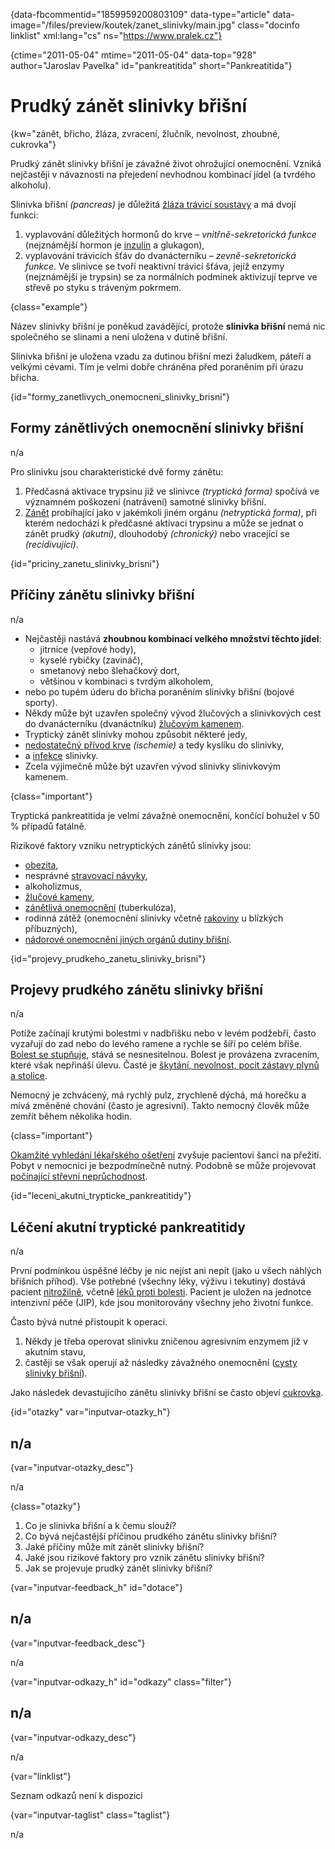 
{data-fbcommentid="1859959200803109" data-type="article" data-image="/files/preview/koutek/zanet_slinivky/main.jpg" class="docinfo linklist" xml:lang="cs" ns="https://www.pralek.cz"}

{ctime="2011-05-04" mtime="2011-05-04" data-top="928" author="Jaroslav Pavelka" id="pankreatitida" short="Pankreatitida"}

# Prudký zánět slinivky břišní

{kw="zánět, břicho, žláza, zvracení, žlučník, nevolnost, zhoubné, cukrovka"}

Prudký zánět slinivky břišní je závažné život ohrožující onemocnění. Vzniká nejčastěji v návaznosti na přejedení nevhodnou kombinací jídel (a tvrdého alkoholu). 

Slinivka břišní _(pancreas)_ je důležitá [žláza trávicí soustavy][1] a má dvojí funkci: 

  1. vyplavování důležitých hormonů do krve – _vnitřně-sekretorická funkce_ (nejznámější hormon je [inzulín][2] a glukagon), 
  2. vyplavování trávicích šťáv do dvanácterníku – _zevně-sekretorická funkce_. Ve slinivce se tvoří neaktivní trávicí šťáva, jejíž enzymy (nejznámější je trypsin) se za normálních podmínek aktivizují teprve ve střevě po styku s tráveným pokrmem. 

{class="example"}

Název slinivky břišní je poněkud zavádějící, protože **slinivka břišní** nemá nic společného se slinami a není uložena v dutině břišní. 

Slinivka břišní je uložena vzadu za dutinou břišní mezi žaludkem, páteří a velkými cévami. Tím je velmi dobře chráněna před poraněním při úrazu břicha. 

{id="formy\_zanetlivych\_onemocneni\_slinivky\_brisni"}

## Formy zánětlivých onemocnění slinivky břišní 

n/a 

Pro slinivku jsou charakteristické dvě formy zánětu: 

  1. Předčasná aktivace trypsinu již ve slinivce _(tryptická forma)_ spočívá ve významném poškození (natrávení) samotné slinivky břišní. 
  2. [Zánět][3] probíhající jako v jakémkoli jiném orgánu _(netryptická forma)_, při kterém nedochází k předčasné aktivaci trypsinu a může se jednat o zánět prudký _(akutní)_, dlouhodobý _(chronický)_ nebo vracející se _(recidivující)_. 

{id="priciny\_zanetu\_slinivky_brisni"}

## Příčiny zánětu slinivky břišní 

n/a 

  * Nejčastěji nastává **zhoubnou kombinací velkého množství těchto jídel**: 
      * jitrnice (vepřové hody), 
      * kyselé rybičky (zavináč), 
      * smetanový nebo šlehačkový dort, 
      * většinou v kombinaci s tvrdým alkoholem, 
  * nebo po tupém úderu do břicha poraněním slinivky břišní (bojové sporty). 
  * Někdy může být uzavřen společný vývod žlučových a slinivkových cest do dvanácterníku (dvanáctníku) [žlučovým kamenem][4]. 
  * Tryptický zánět slinivky mohou způsobit některé jedy, 
  * [nedostatečný přívod krve][5] _(ischemie)_ a tedy kyslíku do slinivky, 
  * a [infekce][6] slinivky. 
  * Zcela výjimečně může být uzavřen vývod slinivky slinivkovým kamenem. 

{class="important"}

Tryptická pankreatitida je velmi závažné onemocnění, končící bohužel v 50 % případů fatálně. 

Rizikové faktory vzniku netryptických zánětů slinivky jsou: 

  * [obezita][7], 
  * nesprávné [stravovací návyky][1], 
  * alkoholizmus, 
  * [žlučové kameny][4], 
  * [zánětlivá onemocnění][6] (tuberkulóza), 
  * rodinná zátěž (onemocnění slinivky včetně [rakoviny][8] u blízkých příbuzných), 
  * [nádorové onemocnění jiných orgánů dutiny břišní][9]. 

{id="projevy\_prudkeho\_zanetu\_slinivky\_brisni"}

## Projevy prudkého zánětu slinivky břišní 

n/a 

Potíže začínají krutými bolestmi v nadbřišku nebo v levém podžebří, často vyzařují do zad nebo do levého ramene a rychle se šíří po celém břiše. [Bolest se stupňuje][10], stává se nesnesitelnou. Bolest je provázena zvracením, které však nepřináší úlevu. Časté je [škytání, nevolnost, pocit zástavy plynů a stolice][11]. 

Nemocný je zchvácený, má rychlý pulz, zrychleně dýchá, má horečku a mívá změněné chování (často je agresivní). Takto nemocný člověk může zemřít během několika hodin. 

{class="important"}

[Okamžité vyhledání lékařského ošetření][12] zvyšuje pacientovi šanci na přežití. Pobyt v nemocnici je bezpodmínečně nutný. Podobně se může projevovat [počínající střevní neprůchodnost][13]. 

{id="leceni\_akutni\_trypticke_pankreatitidy"}

## Léčení akutní tryptické pankreatitidy 

n/a 

První podmínkou úspěšné léčby je nic nejíst ani nepít (jako u všech náhlých břišních příhod). Vše potřebné (všechny léky, výživu i tekutiny) dostává pacient [nitrožilně][14], včetně [léků proti bolesti][15]. Pacient je uložen na jednotce intenzivní péče (JIP), kde jsou monitorovány všechny jeho životní funkce. 

Často bývá nutné přistoupit k operaci. 

  1. Někdy je třeba operovat slinivku zničenou agresivním enzymem již v akutním stavu, 
  2. častěji se však operují až následky závažného onemocnění ([cysty slinivky břišní][16]). 

Jako následek devastujícího zánětu slinivky břišní se často objeví [cukrovka][2]. 

{id="otazky" var="inputvar-otazky_h"}

## n/a 

{var="inputvar-otazky_desc"}

n/a 

{class="otazky"}

  1. Co je slinivka břišní a k čemu slouží? 
  2. Co bývá nejčastější příčinou prudkého zánětu slinivky břišní? 
  3. Jaké příčiny může mít zánět slinivky břišní? 
  4. Jaké jsou rizikové faktory pro vznik zánětu slinivky břišní? 
  5. Jak se projevuje prudký zánět slinivky břišní? 

{var="inputvar-feedback_h" id="dotace"}

## n/a 

{var="inputvar-feedback_desc"}

n/a 

{var="inputvar-odkazy_h" id="odkazy" class="filter"}

## n/a 

{var="inputvar-odkazy_desc"}

n/a 

{var="linklist"}

Seznam odkazů není k dispozici 

{var="inputvar-taglist" class="taglist"}

n/a

 [1]: zdrave_traveni
 [2]: cukrovka
 [3]: vyvoj_zanetu
 [4]: zlucove_kameny
 [5]: srdecni_infarkt
 [6]: bakterie
 [7]: obezita
 [8]: nezhoubny_nebo_zhoubny_nador
 [9]: rakovina_streva
 [10]: slepak
 [11]: travici_potize
 [12]: nalehavost_vysetreni
 [13]: ileus
 [14]: leky
 [15]: analgetika
 [16]: nezhoubne_nadory

